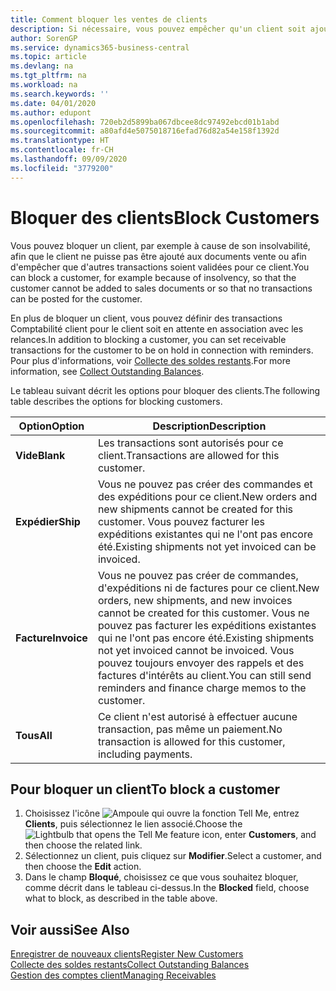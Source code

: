 ```yaml
---
title: Comment bloquer les ventes de clients
description: Si nécessaire, vous pouvez empêcher qu'un client soit ajouté aux documents de vente et d'autres transactions de vente.
author: SorenGP
ms.service: dynamics365-business-central
ms.topic: article
ms.devlang: na
ms.tgt_pltfrm: na
ms.workload: na
ms.search.keywords: ''
ms.date: 04/01/2020
ms.author: edupont
ms.openlocfilehash: 720eb2d5899ba067dbcee8dc97492ebcd01b1abd
ms.sourcegitcommit: a80afd4e5075018716efad76d82a54e158f1392d
ms.translationtype: HT
ms.contentlocale: fr-CH
ms.lasthandoff: 09/09/2020
ms.locfileid: "3779200"
---
```

# <a name="block-customers"></a><span data-ttu-id="d8a46-103">Bloquer des clients</span><span class="sxs-lookup"><span data-stu-id="d8a46-103">Block Customers</span></span>
<span data-ttu-id="d8a46-104">Vous pouvez bloquer un client, par exemple à cause de son insolvabilité, afin que le client ne puisse pas être ajouté aux documents vente ou afin d'empêcher que d'autres transactions soient validées pour ce client.</span><span class="sxs-lookup"><span data-stu-id="d8a46-104">You can block a customer, for example because of insolvency, so that the customer cannot be added to sales documents or so that no transactions can be posted for the customer.</span></span>

<span data-ttu-id="d8a46-105">En plus de bloquer un client, vous pouvez définir des transactions Comptabilité client pour le client soit en attente en association avec les relances.</span><span class="sxs-lookup"><span data-stu-id="d8a46-105">In addition to blocking a customer, you can set receivable transactions for the customer to be on hold in connection with reminders.</span></span> <span data-ttu-id="d8a46-106">Pour plus d'informations, voir [Collecte des soldes restants](receivables-collect-outstanding-balances.md).</span><span class="sxs-lookup"><span data-stu-id="d8a46-106">For more information, see [Collect Outstanding Balances](receivables-collect-outstanding-balances.md).</span></span>   

<span data-ttu-id="d8a46-107">Le tableau suivant décrit les options pour bloquer des clients.</span><span class="sxs-lookup"><span data-stu-id="d8a46-107">The following table describes the options for blocking customers.</span></span>  

|<span data-ttu-id="d8a46-108">Option</span><span class="sxs-lookup"><span data-stu-id="d8a46-108">Option</span></span>|<span data-ttu-id="d8a46-109">Description</span><span class="sxs-lookup"><span data-stu-id="d8a46-109">Description</span></span>|  
|--------------------|------------|  
|<span data-ttu-id="d8a46-110">**Vide**</span><span class="sxs-lookup"><span data-stu-id="d8a46-110">**Blank**</span></span>|<span data-ttu-id="d8a46-111">Les transactions sont autorisés pour ce client.</span><span class="sxs-lookup"><span data-stu-id="d8a46-111">Transactions are allowed for this customer.</span></span>|
|<span data-ttu-id="d8a46-112">**Expédier**</span><span class="sxs-lookup"><span data-stu-id="d8a46-112">**Ship**</span></span>|<span data-ttu-id="d8a46-113">Vous ne pouvez pas créer des commandes et des expéditions pour ce client.</span><span class="sxs-lookup"><span data-stu-id="d8a46-113">New orders and new shipments cannot be created for this customer.</span></span> <span data-ttu-id="d8a46-114">Vous pouvez facturer les expéditions existantes qui ne l'ont pas encore été.</span><span class="sxs-lookup"><span data-stu-id="d8a46-114">Existing shipments not yet invoiced can be invoiced.</span></span>|  
|<span data-ttu-id="d8a46-115">**Facture**</span><span class="sxs-lookup"><span data-stu-id="d8a46-115">**Invoice**</span></span>|<span data-ttu-id="d8a46-116">Vous ne pouvez pas créer de commandes, d'expéditions ni de factures pour ce client.</span><span class="sxs-lookup"><span data-stu-id="d8a46-116">New orders, new shipments, and new invoices cannot be created for this customer.</span></span> <span data-ttu-id="d8a46-117">Vous ne pouvez pas facturer les expéditions existantes qui ne l'ont pas encore été.</span><span class="sxs-lookup"><span data-stu-id="d8a46-117">Existing shipments not yet invoiced cannot be invoiced.</span></span> <span data-ttu-id="d8a46-118">Vous pouvez toujours envoyer des rappels et des factures d'intérêts au client.</span><span class="sxs-lookup"><span data-stu-id="d8a46-118">You can still send reminders and finance charge memos to the customer.</span></span>|  
|<span data-ttu-id="d8a46-119">**Tous**</span><span class="sxs-lookup"><span data-stu-id="d8a46-119">**All**</span></span>|<span data-ttu-id="d8a46-120">Ce client n'est autorisé à effectuer aucune transaction, pas même un paiement.</span><span class="sxs-lookup"><span data-stu-id="d8a46-120">No transaction is allowed for this customer, including payments.</span></span>|  

## <a name="to-block-a-customer"></a><span data-ttu-id="d8a46-121">Pour bloquer un client</span><span class="sxs-lookup"><span data-stu-id="d8a46-121">To block a customer</span></span>  
1. <span data-ttu-id="d8a46-122">Choisissez l'icône ![Ampoule qui ouvre la fonction Tell Me](media/ui-search/search_small.png "Dites-moi ce que vous voulez faire"), entrez **Clients**, puis sélectionnez le lien associé.</span><span class="sxs-lookup"><span data-stu-id="d8a46-122">Choose the ![Lightbulb that opens the Tell Me feature](media/ui-search/search_small.png "Tell me what you want to do") icon, enter **Customers**, and then choose the related link.</span></span>
2. <span data-ttu-id="d8a46-123">Sélectionnez un client, puis cliquez sur **Modifier**.</span><span class="sxs-lookup"><span data-stu-id="d8a46-123">Select a customer, and then choose the **Edit** action.</span></span>
3. <span data-ttu-id="d8a46-124">Dans le champ **Bloqué**, choisissez ce que vous souhaitez bloquer, comme décrit dans le tableau ci-dessus.</span><span class="sxs-lookup"><span data-stu-id="d8a46-124">In the **Blocked** field, choose what to block, as described in the table above.</span></span>

## <a name="see-also"></a><span data-ttu-id="d8a46-125">Voir aussi</span><span class="sxs-lookup"><span data-stu-id="d8a46-125">See Also</span></span>  
[<span data-ttu-id="d8a46-126">Enregistrer de nouveaux clients</span><span class="sxs-lookup"><span data-stu-id="d8a46-126">Register New Customers</span></span>](sales-how-register-new-customers.md)  
[<span data-ttu-id="d8a46-127">Collecte des soldes restants</span><span class="sxs-lookup"><span data-stu-id="d8a46-127">Collect Outstanding Balances</span></span>](receivables-collect-outstanding-balances.md)  
[<span data-ttu-id="d8a46-128">Gestion des comptes client</span><span class="sxs-lookup"><span data-stu-id="d8a46-128">Managing Receivables</span></span>](receivables-manage-receivables.md)  
